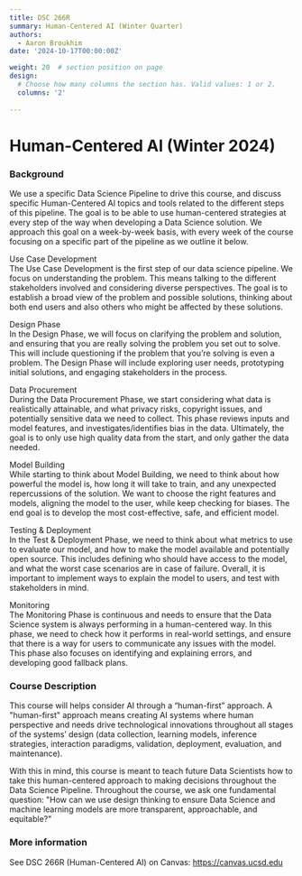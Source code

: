 ```yaml
---
title: DSC 266R
summary: Human-Centered AI (Winter Quarter)
authors: 
  - Aaron Broukhim
date: '2024-10-17T00:00:00Z'

weight: 20  # section position on page
design:
  # Choose how many columns the section has. Valid values: 1 or 2.
  columns: '2'
  
---
```

# Human-Centered AI (Winter 2024)

### Background
We use a specific Data Science Pipeline to drive this course, and discuss specific Human-Centered AI topics and tools related to the different steps of this pipeline. The goal is to be able to use human-centered strategies at every step of the way when developing a Data Science solution. We approach this goal on a week-by-week basis, with every week of the course focusing on a specific part of the pipeline as we outline it below. 

Use Case Development<br>
The Use Case Development is the first step of our data science pipeline. We focus on understanding the problem. This means talking to the different stakeholders involved and considering diverse perspectives. The goal is to establish a broad view of the problem and possible solutions, thinking about both end users and also others who might be affected by these solutions.

Design Phase	<br>
In the Design Phase, we will focus on clarifying the problem and solution, and ensuring that you are really solving the problem you set out to solve. This will include questioning if the problem that you’re solving is even a problem. The Design Phase will include exploring user needs, prototyping initial solutions, and engaging stakeholders in the process.

Data Procurement 	<br>
During the Data Procurement Phase, we start considering what data is realistically attainable, and what privacy risks, copyright issues, and potentially sensitive data we need to collect. This phase reviews inputs and model features, and investigates/identifies bias in the data. Ultimately, the goal is to only use high quality data from the start, and only gather the data needed.

Model Building	<br>
While starting to think about Model Building, we need to think about how powerful the model is, how long it will take to train, and any unexpected repercussions of the solution. We want to choose the right features and models, aligning the model to the user, while keep checking for biases. The end goal is to develop the most cost-effective, safe, and efficient model.

Testing & Deployment	<br>
In the Test & Deployment Phase, we need to think about what metrics to use to evaluate our model, and how to make the model available and potentially open source. This includes defining who should have access to the model, and what the worst case scenarios are in case of failure. Overall, it is important to implement ways to explain the model to users, and test with stakeholders in mind.

Monitoring 	<br>
The Monitoring Phase is continuous and needs to ensure that the Data Science system is always performing in a human-centered way. In this phase, we need to check how it performs in real-world settings, and ensure that there is a way for users to communicate any issues with the model. This phase also focuses on identifying and explaining errors, and developing good fallback plans.


### Course Description
This course will helps consider AI through a “human-first” approach. A "human-first" approach means creating AI systems where human perspective and needs drive technological innovations throughout all stages of the systems’ design (data collection, learning models, inference strategies, interaction paradigms, validation, deployment, evaluation, and maintenance).

With this in mind, this course is meant to teach future Data Scientists how to take this human-centered approach to making decisions throughout the Data Science Pipeline. Throughout the course, we ask one fundamental question: "How can we use design thinking to ensure Data Science and machine learning models are more transparent, approachable, and equitable?"


### More information
See DSC 266R (Human-Centered AI) on Canvas: https://canvas.ucsd.edu